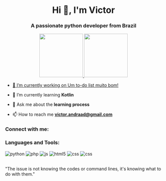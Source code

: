 <h1 align="center">Hi 👋, I'm Victor</h1>
<h3 align="center">A passionate python developer from Brazil</h3>

<div align="center">
  <a href="https://github.com/andradavic">
  <img height="140em" src="https://github-readme-stats.vercel.app/api?username=andradavic&show_icons=true&theme=github_dark&include_all_commits=true&count_private=true"/>
  <img height="140em" src="https://github-readme-stats.vercel.app/api/top-langs/?username=andradavic&layout=compact&langs_count=7&theme=github_dark"/>
</div>

- 🔭 I’m currently working on [Um to-do list muito bom!](https://github.com/andradavic/to-do-list-so-que-melhor)

- 🌱 I’m currently learning **Kotlin**

- 💬 Ask me about the **learning process**

- 📫 How to reach me **victor.andraad@gmail.com**

<h3 align="left">Connect with me:</h3>
<p align="left">
</p>

<h3 align="left">Languages and Tools:</h3>
<div style="display: inline_block">
  <img align="center" alt="python" src="https://img.shields.io/badge/Python-14354C?style=for-the-badge&logo=python&logoColor=white" />
  <img align="center" alt="php" src="https://img.shields.io/badge/PHP-777BB4?style=for-the-badge&logo=php&logoColor=white" />
  <img align="center" alt="js" src="https://img.shields.io/badge/JavaScript-F7DF1E?style=for-the-badge&logo=javascript&logoColor=black" />
  <img align="center" alt="html5" src="https://img.shields.io/badge/HTML5-E34F26?style=for-the-badge&logo=html5&logoColor=white" />
  <img align="center" alt="css" src="https://img.shields.io/badge/CSS3-1572B6?style=for-the-badge&logo=css3&logoColor=white" />
  <img align="center" alt="css" src="https://img.shields.io/badge/Vue.js-35495E?style=for-the-badge&logo=vuedotjs&logoColor=4FC08D" />
</div><br/>

"The issue is not knowing the codes or command lines, 
it's knowing what to do with them."
